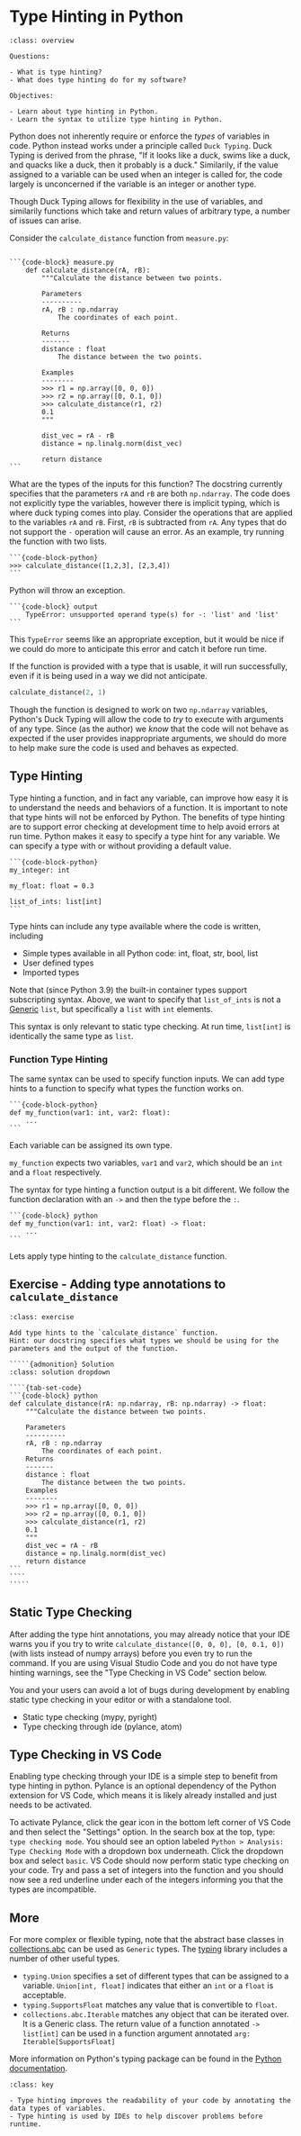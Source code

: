 # Type Hinting in Python

````{admonition} Overview
:class: overview

Questions:

- What is type hinting?
- What does type hinting do for my software?

Objectives:

- Learn about type hinting in Python.
- Learn the syntax to utilize type hinting in Python.

````
Python does not inherently require or enforce the *types* of variables in code.
Python instead works under a principle called `Duck Typing`.
Duck Typing is derived from the phrase, "If it looks like a duck, swims like a duck, and quacks like a duck, then it probably is a duck."
Similarily, if the value assigned to a variable can be used when an integer is called for, the code largely is unconcerned if the variable is an integer or another type.

Though Duck Typing allows for flexibility in the use of variables, and similarily functions which take and return values of arbitrary type, a number of issues can arise.

Consider the `calculate_distance` function from `measure.py`:

````{tab-set-code}

```{code-block} measure.py
    def calculate_distance(rA, rB):
        """Calculate the distance between two points.
        
        Parameters
        ----------
        rA, rB : np.ndarray
            The coordinates of each point.

        Returns   
        -------
        distance : float
            The distance between the two points.

        Examples
        --------
        >>> r1 = np.array([0, 0, 0])
        >>> r2 = np.array([0, 0.1, 0])
        >>> calculate_distance(r1, r2)
        0.1
        """

        dist_vec = rA - rB
        distance = np.linalg.norm(dist_vec)

        return distance
```
````

What are the types of the inputs for this function?
The docstring currently specifies that the parameters `rA` and `rB` are both `np.ndarray`.
The code does not explicitly type the variables, however there is implicit typing, which is where duck typing comes into play.
Consider the operations that are applied to the variables `rA` and `rB`.
First, `rB` is subtracted from `rA`.
Any types that do not support the `-` operation will cause an error.
As an example, try running the function with two lists.

````{tab-set-code}
```{code-block-python}
>>> calculate_distance([1,2,3], [2,3,4])
```
````

Python will throw an exception.

````{tab-set-code}
```{code-block} output
    TypeError: unsupported operand type(s) for -: 'list' and 'list'
```
````

This `TypeError` seems like an appropriate exception, but it would be nice if we could do more to anticipate this error and catch it before run time.

If the function is provided with a type that is usable, it will run successfully, even if it is being used in a way we did not anticipate.

```python
calculate_distance(2, 1)
```

Though the function is designed to work on two `np.ndarray` variables,
Python's Duck Typing will allow the code to _try_ to execute with arguments of any type.
Since (as the author) we _know_ that the code will not behave as expected if the user provides inappropriate arguments,
we should do more to help make sure the code is used and behaves as expected.

## Type Hinting
Type hinting a function, and in fact any variable, can improve how easy it is to understand the needs and behaviors of a function.
It is important to note that type hints will not be enforced by Python.
The benefits of type hinting are to support error checking at development time to help avoid errors at run time.
Python makes it easy to specify a type hint for any variable.
We can specify a type with or without providing a default value.

````{tab-set-code}
```{code-block-python}
my_integer: int

my_float: float = 0.3

list_of_ints: list[int]
```
````

Type hints can include any type available where the code is written, including
 * Simple types available in all Python code: int, float, str, bool, list
 * User defined types
 * Imported types

Note that (since Python 3.9) the built-in container types support subscripting syntax.
Above, we want to specify that `list_of_ints` is not a
[Generic](https://docs.python.org/3/library/typing.html#generics) `list`,
but specifically a `list` with `int` elements.

This syntax is only relevant to static type checking.
At run time, `list[int]` is identically the same type as `list`.

### Function Type Hinting

The same syntax can be used to specify function inputs.
We can add type hints to a function to specify what types the function works on.

````{tab-set-code}
```{code-block-python}
def my_function(var1: int, var2: float):
    ...
```
````

Each variable can be assigned its own type.

`my_function` expects two variables, `var1` and `var2`, which should be an `int` and a `float` respectively.

The syntax for type hinting a function output is a bit different.
We follow the function declaration with an `->` and then the type before the `:`.

````{tab-set-code}
```{code-block} python
def my_function(var1: int, var2: float) -> float:
    ...
```
````
Lets apply type hinting to the `calculate_distance` function.

## Exercise - Adding type annotations to `calculate_distance`

``````{admonition} Exercise
:class: exercise 

Add type hints to the `calculate_distance` function.
Hint: our docstring specifies what types we should be using for the parameters and the output of the function.

`````{admonition} Solution
:class: solution dropdown

````{tab-set-code}
```{code-block} python
def calculate_distance(rA: np.ndarray, rB: np.ndarray) -> float:
    """Calculate the distance between two points.
    
    Parameters
    ----------
    rA, rB : np.ndarray
        The coordinates of each point.
    Returns
    -------
    distance : float
        The distance between the two points.
    Examples
    --------
    >>> r1 = np.array([0, 0, 0])
    >>> r2 = np.array([0, 0.1, 0])
    >>> calculate_distance(r1, r2)
    0.1
    """
    dist_vec = rA - rB
    distance = np.linalg.norm(dist_vec)
    return distance
```
````
`````
``````

## Static Type Checking

After adding the type hint annotations, you may already notice that your IDE
warns you if you try to write `calculate_distance([0, 0, 0], [0, 0.1, 0])`
(with lists instead of numpy arrays) before you even try to run the command.
If you are using Visual Studio Code and you do not have type hinting warnings,
see the "Type Checking in VS Code" section below.

You and your users can avoid a lot of bugs during development by enabling static
type checking in your editor or with a standalone tool.

- Static type checking (mypy, pyright)
- Type checking through ide (pylance, atom)

## Type Checking in VS Code

Enabling type checking through your IDE is a simple step to benefit from type hinting in python.
Pylance is an optional dependency of the Python extension for VS Code, which means it is likely already installed and just needs to be activated.

To activate Pylance, click the gear icon in the bottom left corner of VS Code and then select the "Settings" option.
In the search box at the top, type: `type checking mode`.
You should see an option labeled `Python > Analysis: Type Checking Mode` with a dropdown box underneath.
Click the dropdown box and select `basic`.
VS Code should now perform static type checking on your code.
Try and pass a set of integers into the function and you should now see a red underline under each of the integers informing you that the types are incompatible.


## More

For more complex or flexible typing, note that the abstract base classes in
[collections.abc](https://docs.python.org/3/library/collections.abc.html) can be used as `Generic` types.
The [typing](https://docs.python.org/3/library/typing.html) library includes a number of other useful types.
 * `typing.Union` specifies a set of different types that can be assigned to a variable. `Union[int, float]` indicates that either an `int` or a `float` is acceptable.
 * `typing.SupportsFloat` matches any value that is convertible to `float`.
 * `collections.abc.Iterable` matches any object that can be iterated over.
   It is a Generic class. The return value of a function annotated `-> list[int]`
   can be used in a function argument annotated `arg: Iterable[SupportsFloat]`

More information on Python's typing package can be found in the [Python documentation](https://docs.python.org/3/library/typing.html).

```{admonition} Key Points
:class: key

- Type hinting improves the readability of your code by annotating the data types of variables.
- Type hinting is used by IDEs to help discover problems before runtime.

```
